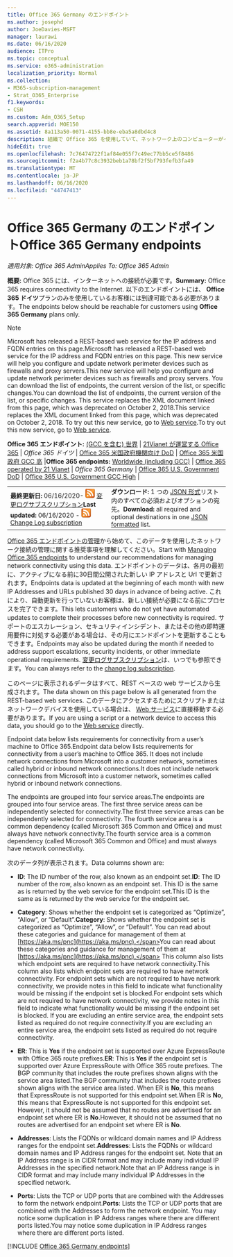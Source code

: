 ```yaml
---
title: Office 365 Germany のエンドポイント
ms.author: josephd
author: JoeDavies-MSFT
manager: laurawi
ms.date: 06/16/2020
audience: ITPro
ms.topic: conceptual
ms.service: o365-administration
localization_priority: Normal
ms.collection:
- M365-subscription-management
- Strat_O365_Enterprise
f1.keywords:
- CSH
ms.custom: Adm_O365_Setup
search.appverid: MOE150
ms.assetid: 8a113a50-0071-4155-bb8e-eba5a8dbd4c8
description: 組織で Office 365 を使用していて、ネットワーク上のコンピューターがインターネットに接続できないように制限している場合は、次に示すように、送信許可一覧に含める必要があるエンドポイント (Fqdn、ポート、Url、および IPv4 アドレスの範囲) を検索して、コンピューターが正常に Office 365 を使用できるようにします。
hideEdit: true
ms.openlocfilehash: 7c76474722f1af84e055f7c49ec77bb5ce5f8486
ms.sourcegitcommit: f2a4b77c8c3932beb1a78bf2f5bf793fefb3fa49
ms.translationtype: MT
ms.contentlocale: ja-JP
ms.lasthandoff: 06/16/2020
ms.locfileid: "44747413"
---
```

# <a name="office-365-germany-endpoints"></a><span data-ttu-id="bba97-103">Office 365 Germany のエンドポイント</span><span class="sxs-lookup"><span data-stu-id="bba97-103">Office 365 Germany endpoints</span></span>

 <span data-ttu-id="bba97-104">*適用対象: Office 365 Admin*</span><span class="sxs-lookup"><span data-stu-id="bba97-104">*Applies To: Office 365 Admin*</span></span>

<span data-ttu-id="bba97-105">**概要:** Office 365 には、インターネットへの接続が必要です。</span><span class="sxs-lookup"><span data-stu-id="bba97-105">**Summary:** Office 365 requires connectivity to the Internet.</span></span> <span data-ttu-id="bba97-106">以下のエンドポイントには、 **Office 365 ドイツ**プランのみを使用しているお客様には到達可能である必要があります。</span><span class="sxs-lookup"><span data-stu-id="bba97-106">The endpoints below should be reachable for customers using **Office 365 Germany** plans only.</span></span>
  
> [!NOTE]
> <span data-ttu-id="bba97-107">Microsoft has released a REST-based web service for the IP address and FQDN entries on this page.</span><span class="sxs-lookup"><span data-stu-id="bba97-107">Microsoft has released a REST-based web service for the IP address and FQDN entries on this page.</span></span> <span data-ttu-id="bba97-108">This new service will help you configure and update network perimeter devices such as firewalls and proxy servers.</span><span class="sxs-lookup"><span data-stu-id="bba97-108">This new service will help you configure and update network perimeter devices such as firewalls and proxy servers.</span></span> <span data-ttu-id="bba97-109">You can download the list of endpoints, the current version of the list, or specific changes.</span><span class="sxs-lookup"><span data-stu-id="bba97-109">You can download the list of endpoints, the current version of the list, or specific changes.</span></span> <span data-ttu-id="bba97-110">This service replaces the XML document linked from this page, which was deprecated on October 2, 2018.</span><span class="sxs-lookup"><span data-stu-id="bba97-110">This service replaces the XML document linked from this page, which was deprecated on October 2, 2018.</span></span> <span data-ttu-id="bba97-111">To try out this new service, go to [Web service](office-365-ip-web-service.md).</span><span class="sxs-lookup"><span data-stu-id="bba97-111">To try out this new service, go to [Web service](office-365-ip-web-service.md).</span></span>
 
 <span data-ttu-id="bba97-112">**Office 365 エンドポイント:** [(GCC を含む) 世界](urls-and-ip-address-ranges.md)  | [21Vianet が運営する Office 365](urls-and-ip-address-ranges-21vianet.md)  | *Office 365 ドイツ* |  [Office 365 米国政府機関向け DoD](office-365-u-s-government-dod-endpoints.md) | [Office 365 米国政府 GCC 高](office-365-u-s-government-gcc-high-endpoints.md)  |</span><span class="sxs-lookup"><span data-stu-id="bba97-112">**Office 365 endpoints:** [Worldwide (including GCC)](urls-and-ip-address-ranges.md)  | [Office 365 operated by 21 Vianet](urls-and-ip-address-ranges-21vianet.md)  | *Office 365 Germany* | [Office 365 U.S. Government DoD](office-365-u-s-government-dod-endpoints.md) | [Office 365 U.S. Government GCC High](office-365-u-s-government-gcc-high-endpoints.md)  |</span></span>
  
|||
|:-----|:-----|
|<span data-ttu-id="bba97-113">**最終更新日:** 06/16/2020- ![ RSS ](media/5dc6bb29-25db-4f44-9580-77c735492c4b.png) [変更ログサブスクリプション](https://endpoints.office.com/version/Germany?allversions=true&format=rss&clientrequestid=b10c5ed1-bad1-445f-b386-b919946339a7)</span><span class="sxs-lookup"><span data-stu-id="bba97-113">**Last updated:** 06/16/2020 - ![RSS](media/5dc6bb29-25db-4f44-9580-77c735492c4b.png) [Change Log subscription](https://endpoints.office.com/version/Germany?allversions=true&format=rss&clientrequestid=b10c5ed1-bad1-445f-b386-b919946339a7)</span></span> |<span data-ttu-id="bba97-114">**ダウンロード:** 1 つの [JSON 形式](https://endpoints.office.com/endpoints/Germany?clientrequestid=b10c5ed1-bad1-445f-b386-b919946339a7)リスト内のすべての必須およびオプションの宛先。</span><span class="sxs-lookup"><span data-stu-id="bba97-114">**Download:** all required and optional destinations in one [JSON formatted](https://endpoints.office.com/endpoints/Germany?clientrequestid=b10c5ed1-bad1-445f-b386-b919946339a7) list.</span></span>  <br/> |

<span data-ttu-id="bba97-115">[Office 365 エンドポイントの管理](managing-office-365-endpoints.md)から始めて、このデータを使用したネットワーク接続の管理に関する推奨事項を理解してください。</span><span class="sxs-lookup"><span data-stu-id="bba97-115">Start with [Managing Office 365 endpoints](managing-office-365-endpoints.md) to understand our recommendations for managing network connectivity using this data.</span></span> <span data-ttu-id="bba97-116">エンドポイントのデータは、各月の最初に、アクティブになる前に30日間公開された新しい IP アドレスと Url で更新されます。</span><span class="sxs-lookup"><span data-stu-id="bba97-116">Endpoints data is updated at the beginning of each month with new IP Addresses and URLs published 30 days in advance of being active.</span></span> <span data-ttu-id="bba97-117">これにより、自動更新を行っていないお客様は、新しい接続が必要になる前にプロセスを完了できます。</span><span class="sxs-lookup"><span data-stu-id="bba97-117">This lets customers who do not yet have automated updates to complete their processes before new connectivity is required.</span></span> <span data-ttu-id="bba97-118">サポートのエスカレーション、セキュリティインシデント、またはその他の即時運用要件に対処する必要がある場合は、その月にエンドポイントを更新することもできます。</span><span class="sxs-lookup"><span data-stu-id="bba97-118">Endpoints may also be updated during the month if needed to address support escalations, security incidents, or other immediate operational requirements.</span></span> <span data-ttu-id="bba97-119">[変更ログサブスクリプション](https://endpoints.office.com/version/Germany?allversions=true&format=rss&clientrequestid=b10c5ed1-bad1-445f-b386-b919946339a7)は、いつでも参照できます。</span><span class="sxs-lookup"><span data-stu-id="bba97-119">You can always refer to the [change log subscription](https://endpoints.office.com/version/Germany?allversions=true&format=rss&clientrequestid=b10c5ed1-bad1-445f-b386-b919946339a7).</span></span>

<span data-ttu-id="bba97-120">このページに表示されるデータはすべて、REST ベースの web サービスから生成されます。</span><span class="sxs-lookup"><span data-stu-id="bba97-120">The data shown on this page below is all generated from the REST-based web services.</span></span> <span data-ttu-id="bba97-121">このデータにアクセスするためにスクリプトまたはネットワークデバイスを使用している場合は、 [Web サービス](office-365-ip-web-service.md)に直接移動する必要があります。</span><span class="sxs-lookup"><span data-stu-id="bba97-121">If you are using a script or a network device to access this data, you should go to the [Web service](office-365-ip-web-service.md) directly.</span></span>

<span data-ttu-id="bba97-122">Endpoint data below lists requirements for connectivity from a user’s machine to Office 365.</span><span class="sxs-lookup"><span data-stu-id="bba97-122">Endpoint data below lists requirements for connectivity from a user’s machine to Office 365.</span></span> <span data-ttu-id="bba97-123">It does not include network connections from Microsoft into a customer network, sometimes called hybrid or inbound network connections.</span><span class="sxs-lookup"><span data-stu-id="bba97-123">It does not include network connections from Microsoft into a customer network, sometimes called hybrid or inbound network connections.</span></span>

<span data-ttu-id="bba97-124">The endpoints are grouped into four service areas.</span><span class="sxs-lookup"><span data-stu-id="bba97-124">The endpoints are grouped into four service areas.</span></span> <span data-ttu-id="bba97-125">The first three service areas can be independently selected for connectivity.</span><span class="sxs-lookup"><span data-stu-id="bba97-125">The first three service areas can be independently selected for connectivity.</span></span> <span data-ttu-id="bba97-126">The fourth service area is a common dependency (called Microsoft 365 Common and Office) and must always have network connectivity.</span><span class="sxs-lookup"><span data-stu-id="bba97-126">The fourth service area is a common dependency (called Microsoft 365 Common and Office) and must always have network connectivity.</span></span>

<span data-ttu-id="bba97-127">次のデータ列が表示されます。</span><span class="sxs-lookup"><span data-stu-id="bba97-127">Data columns shown are:</span></span>

- <span data-ttu-id="bba97-128">**ID**: The ID number of the row, also known as an endpoint set.</span><span class="sxs-lookup"><span data-stu-id="bba97-128">**ID**: The ID number of the row, also known as an endpoint set.</span></span> <span data-ttu-id="bba97-129">This ID is the same as is returned by the web service for the endpoint set.</span><span class="sxs-lookup"><span data-stu-id="bba97-129">This ID is the same as is returned by the web service for the endpoint set.</span></span>

- <span data-ttu-id="bba97-130">**Category**: Shows whether the endpoint set is categorized as “Optimize”, “Allow”, or “Default”.</span><span class="sxs-lookup"><span data-stu-id="bba97-130">**Category**: Shows whether the endpoint set is categorized as “Optimize”, “Allow”, or “Default”.</span></span> <span data-ttu-id="bba97-131">You can read about these categories and guidance for management of them at [https://aka.ms/pnc](https://aka.ms/pnc).</span><span class="sxs-lookup"><span data-stu-id="bba97-131">You can read about these categories and guidance for management of them at [https://aka.ms/pnc](https://aka.ms/pnc).</span></span> <span data-ttu-id="bba97-132">This column also lists which endpoint sets are required to have network connectivity.</span><span class="sxs-lookup"><span data-stu-id="bba97-132">This column also lists which endpoint sets are required to have network connectivity.</span></span> <span data-ttu-id="bba97-133">For endpoint sets which are not required to have network connectivity, we provide notes in this field to indicate what functionality would be missing if the endpoint set is blocked.</span><span class="sxs-lookup"><span data-stu-id="bba97-133">For endpoint sets which are not required to have network connectivity, we provide notes in this field to indicate what functionality would be missing if the endpoint set is blocked.</span></span> <span data-ttu-id="bba97-134">If you are excluding an entire service area, the endpoint sets listed as required do not require connectivity.</span><span class="sxs-lookup"><span data-stu-id="bba97-134">If you are excluding an entire service area, the endpoint sets listed as required do not require connectivity.</span></span>

- <span data-ttu-id="bba97-135">**ER**: This is **Yes** if the endpoint set is supported over Azure ExpressRoute with Office 365 route prefixes.</span><span class="sxs-lookup"><span data-stu-id="bba97-135">**ER**: This is **Yes** if the endpoint set is supported over Azure ExpressRoute with Office 365 route prefixes.</span></span> <span data-ttu-id="bba97-136">The BGP community that includes the route prefixes shown aligns with the service area listed.</span><span class="sxs-lookup"><span data-stu-id="bba97-136">The BGP community that includes the route prefixes shown aligns with the service area listed.</span></span> <span data-ttu-id="bba97-137">When ER is **No**, this means that ExpressRoute is not supported for this endpoint set.</span><span class="sxs-lookup"><span data-stu-id="bba97-137">When ER is **No**, this means that ExpressRoute is not supported for this endpoint set.</span></span> <span data-ttu-id="bba97-138">However, it should not be assumed that no routes are advertised for an endpoint set where ER is **No**.</span><span class="sxs-lookup"><span data-stu-id="bba97-138">However, it should not be assumed that no routes are advertised for an endpoint set where ER is **No**.</span></span>

- <span data-ttu-id="bba97-139">**Addresses**: Lists the FQDNs or wildcard domain names and IP Address ranges for the endpoint set.</span><span class="sxs-lookup"><span data-stu-id="bba97-139">**Addresses**: Lists the FQDNs or wildcard domain names and IP Address ranges for the endpoint set.</span></span> <span data-ttu-id="bba97-140">Note that an IP Address range is in CIDR format and may include many individual IP Addresses in the specified network.</span><span class="sxs-lookup"><span data-stu-id="bba97-140">Note that an IP Address range is in CIDR format and may include many individual IP Addresses in the specified network.</span></span>
 
- <span data-ttu-id="bba97-141">**Ports**: Lists the TCP or UDP ports that are combined with the Addresses to form the network endpoint.</span><span class="sxs-lookup"><span data-stu-id="bba97-141">**Ports**: Lists the TCP or UDP ports that are combined with the Addresses to form the network endpoint.</span></span> <span data-ttu-id="bba97-142">You may notice some duplication in IP Address ranges where there are different ports listed.</span><span class="sxs-lookup"><span data-stu-id="bba97-142">You may notice some duplication in IP Address ranges where there are different ports listed.</span></span>

[!INCLUDE [Office 365 Germany endpoints](./includes/office-365-germany-endpoints.md)]

 

